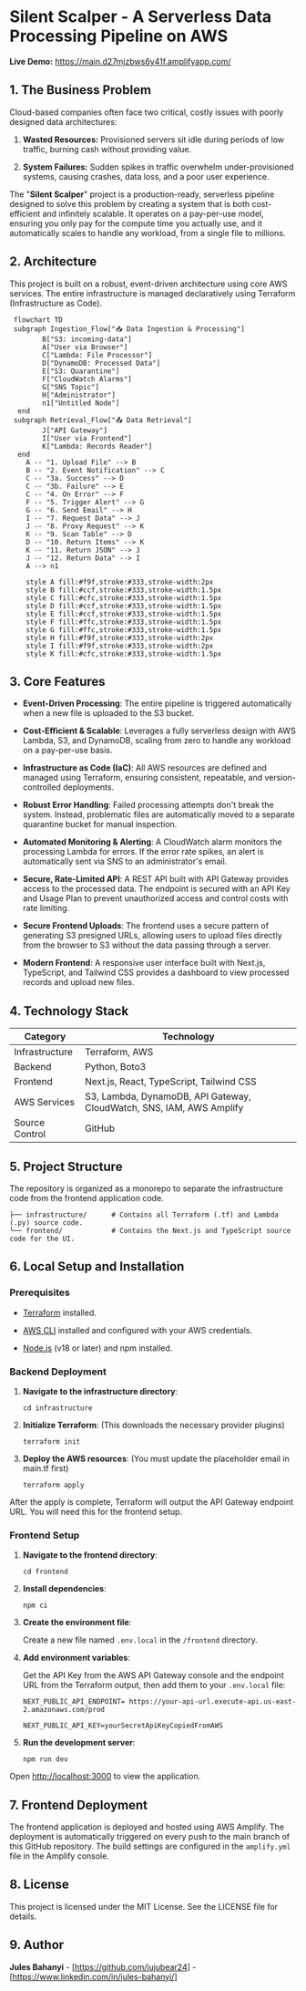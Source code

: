 # Silent Scalper - A Serverless Data Processing Pipeline on AWS
**Live Demo:** <https://main.d27mjzbws6y41f.amplifyapp.com/>


## 1. The Business Problem
Cloud-based companies often face two critical, costly issues with poorly designed data architectures:

1. **Wasted Resources:** Provisioned servers sit idle during periods of low traffic, burning cash without providing value.

2. **System Failures:** Sudden spikes in traffic overwhelm under-provisioned systems, causing crashes, data loss, and a poor user experience.

The "**Silent Scalper**" project is a production-ready, serverless pipeline designed to solve this problem by creating a system that is both cost-efficient and infinitely scalable. It operates on a pay-per-use model, ensuring you only pay for the compute time you actually use, and it automatically scales to handle any workload, from a single file to millions.

## 2. Architecture
This project is built on a robust, event-driven architecture using core AWS services. The entire infrastructure is managed declaratively using Terraform (Infrastructure as Code).

```mermaid
 flowchart TD
 subgraph Ingestion_Flow["📥 Data Ingestion & Processing"]
        B["S3: incoming-data"]
        A["User via Browser"]
        C["Lambda: File Processor"]
        D["DynamoDB: Processed Data"]
        E["S3: Quarantine"]
        F["CloudWatch Alarms"]
        G["SNS Topic"]
        H["Administrator"]
        n1["Untitled Node"]
  end
 subgraph Retrieval_Flow["📤 Data Retrieval"]
        J["API Gateway"]
        I["User via Frontend"]
        K["Lambda: Records Reader"]
  end
    A -- "1. Upload File" --> B
    B -- "2. Event Notification" --> C
    C -- "3a. Success" --> D
    C -- "3b. Failure" --> E
    C -- "4. On Error" --> F
    F -- "5. Trigger Alert" --> G
    G -- "6. Send Email" --> H
    I -- "7. Request Data" --> J
    J -- "8. Proxy Request" --> K
    K -- "9. Scan Table" --> D
    D -- "10. Return Items" --> K
    K -- "11. Return JSON" --> J
    J -- "12. Return Data" --> I
    A --> n1

    style A fill:#f9f,stroke:#333,stroke-width:2px
    style B fill:#ccf,stroke:#333,stroke-width:1.5px
    style C fill:#cfc,stroke:#333,stroke-width:1.5px
    style D fill:#ccf,stroke:#333,stroke-width:1.5px
    style E fill:#ccf,stroke:#333,stroke-width:1.5px
    style F fill:#ffc,stroke:#333,stroke-width:1.5px
    style G fill:#ffc,stroke:#333,stroke-width:1.5px
    style H fill:#f9f,stroke:#333,stroke-width:2px
    style I fill:#f9f,stroke:#333,stroke-width:2px
    style K fill:#cfc,stroke:#333,stroke-width:1.5px
```
## 3. Core Features

* **Event-Driven Processing**: The entire pipeline is triggered automatically when a new file is uploaded to the S3 bucket.

* **Cost-Efficient & Scalable**: Leverages a fully serverless design with AWS Lambda, S3, and DynamoDB, scaling from zero to handle any workload on a pay-per-use basis.

* **Infrastructure as Code (IaC)**: All AWS resources are defined and managed using Terraform, ensuring consistent, repeatable, and version-controlled deployments.

* **Robust Error Handling**: Failed processing attempts don't break the system. Instead, problematic files are automatically moved to a separate quarantine bucket for manual inspection.

* **Automated Monitoring & Alerting**: A CloudWatch alarm monitors the processing Lambda for errors. If the error rate spikes, an alert is automatically sent via SNS to an administrator's email.

* **Secure, Rate-Limited API**: A REST API built with API Gateway provides access to the processed data. The endpoint is secured with an API Key and Usage Plan to prevent unauthorized access and control costs with rate limiting.

* **Secure Frontend Uploads**: The frontend uses a secure pattern of generating S3 presigned URLs, allowing users to upload files directly from the browser to S3 without the data passing through a server.

* **Modern Frontend**: A responsive user interface built with Next.js, TypeScript, and Tailwind CSS provides a dashboard to view processed records and upload new files.

## 4. Technology Stack

| Category | Technology |
|----------|------------|
|Infrastructure | Terraform, AWS|
| Backend |  Python, Boto3 |
| Frontend | Next.js, React, TypeScript, Tailwind CSS | 
| AWS Services | S3, Lambda, DynamoDB, API Gateway, CloudWatch, SNS, IAM, AWS Amplify |
|Source Control | GitHub |

## 5. Project Structure

The repository is organized as a monorepo to separate the infrastructure code from the frontend application code.

```.
├── infrastructure/      # Contains all Terraform (.tf) and Lambda (.py) source code.
└── frontend/            # Contains the Next.js and TypeScript source code for the UI.
```

## 6. Local Setup and Installation

### Prerequisites

* [Terraform](https://developer.hashicorp.com/terraform/install) installed.

* [AWS CLI](https://docs.aws.amazon.com/cli/latest/userguide/getting-started-install.html) installed and configured with your AWS credentials.

* [Node.js](https://nodejs.org/en) (v18 or later) and npm installed.

### Backend Deployment

1. **Navigate to the infrastructure directory**:

    ```
    cd infrastructure
    ```

2. **Initialize Terraform**: 
(This downloads the necessary provider plugins)
    ```
    terraform init
    ```

3. **Deploy the AWS resources**:
(You must update the placeholder email in main.tf first)
    ```
    terraform apply
    ```
After the apply is complete, Terraform will output the API Gateway endpoint URL. You will need this for the frontend setup.

### Frontend Setup

1. **Navigate to the frontend directory**:
    ```
    cd frontend
    ```

2. **Install dependencies**:
    ```
    npm ci
    ```

3. **Create the environment file**:

    Create a new file named ```.env.local``` in the ```/frontend``` directory.

4. **Add environment variables**:

    Get the API Key from the AWS API Gateway console and the endpoint URL from the Terraform output, then add them to your ```.env.local``` file:
    
    ```
    NEXT_PUBLIC_API_ENDPOINT= https://your-api-url.execute-api.us-east-2.amazonaws.com/prod

    NEXT_PUBLIC_API_KEY=yourSecretApiKeyCopiedFromAWS
    ```

5. **Run the development server**:

    ```
    npm run dev
    ```

Open <http://localhost:3000> to view the application.

## 7. Frontend Deployment

The frontend application is deployed and hosted using AWS Amplify. The deployment is automatically triggered on every push to the main branch of this GitHub repository. The build settings are configured in the ```amplify.yml``` file in the Amplify console.

## 8. License

This project is licensed under the MIT License. See the LICENSE file for details.

## 9. Author

**Jules Bahanyi** - [https://github.com/jujubear24] - [https://www.linkedin.com/in/jules-bahanyi/]
